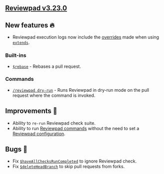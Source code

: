 ## [Reviewpad v3.23.0](/changelog/reviewpad-v3230)

## New features :fire:

- Reviewpad execution logs now include the [overrides](/guides/extends#tracking-overrides-with-logs) made when using [`extends`](/guides/extends).

### Built-ins

- [`$rebase`](/guides/built-ins#rebase) - Rebases a pull request.

### Commands

- [`/reviewpad dry-run`](/guides/commands#dry-run) - Runs Reviewpad in dry-run mode on the pull request where the command is invoked.

## Improvements :rocket:

- Ability to `re-run` Reviewpad check suite.
- Ability to run [Reviewpad commands](/guides/commands) without the need to set a [Reviewpad configuration](/getting-started/configuration).

## Bugs :bug:

- Fix [`$haveAllChecksRunCompleted`](/guides/built-ins#haveallchecksruncompleted) to ignore Reviewpad check.
- Fix [`$deleteHeadBranch`](/guides/built-ins#deleteheadbranch) to skip pull requests from forks.
